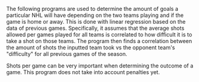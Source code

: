 The following programs are used to determine the amount of goals a particular NHL will have
depending on the two teams playing and if the game is home or away. This is done with linear regression
based on the data of previous games. Specifically, it assumes that the average shots allowed per games played
for all teams is correlated to how difficult it is to take a shot on those teams. The program then finds a correlation
between the amount of shots the inputted team took vs the opponent team's "difficulty" for all previous games of the season.

Shots per game can be very important when determining the outcome of a game.
This program does not take into account penalties yet.
